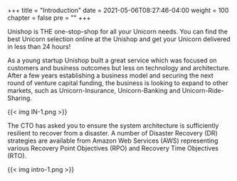 +++
title = "Introduction"
date = 2021-05-06T08:27:46-04:00
weight = 100
chapter = false
pre = ""
+++

Unishop is THE one-stop-shop for all your Unicorn needs. You can find the best Unicorn selection online at the Unishop and get your Unicorn delivered in less than 24 hours!

As a young startup Unishop built a great service which was focused on customers and business outcomes but less on technology and architecture. After a few years establishing a business model and securing the next round of venture capital funding, the business is looking to expand to other markets, such as Unicorn-Insurance, Unicorn-Banking and Unicorn-Ride-Sharing.

{{< img IN-1.png >}}

The CTO has asked you to ensure the system architecture is sufficiently resilient to recover from a disaster. A number of Disaster Recovery (DR) strategies are available from Amazon Web Services (AWS) representing various Recovery Point Objectives (RPO) and Recovery Time Objectives (RTO).

{{< img intro-1.png >}}

